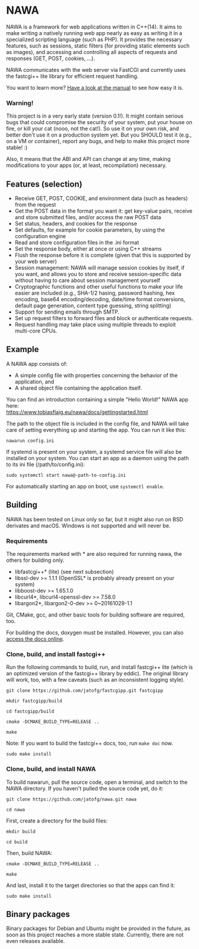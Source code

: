 NAWA
===

NAWA is a framework for web applications written in C++(14). It aims to 
make writing a natively running web app nearly as easy as writing it 
in a specialized scripting language (such as PHP). It provides the 
necessary features, such as sessions, static filters (for providing 
static elements such as images), and accessing and controlling all 
aspects of requests and responses (GET, POST, cookies, ...).

NAWA communicates with the web server via FastCGI and currently uses 
the fastcgi++ lite library for efficient request handling.

You want to learn more? 
[Have a look at the manual](https://www.tobiasflaig.eu/nawa/docs/gettingstarted.html) 
to see how easy it is.

### Warning!

This project is in a very early state (version 0.1!). It might contain 
serious bugs that could compromise the security of your system, put 
your house on fire, or kill your cat (nooo, not the cat!). So use it 
on your own risk, and better don't use it on a production system 
yet. But you SHOULD test it (e.g., on a VM or container), report 
any bugs, and help to make this project more stable! :)

Also, it means that the ABI and API can change at any time, making 
modifications to your apps (or, at least, recompilation) necessary.

## Features (selection)

- Receive GET, POST, COOKIE, and environment data (such as headers) 
from the request
- Get the POST data in the format you want it: get key-value pairs, 
receive and store submitted files, and/or access the raw POST data
- Set status, headers, and cookies for the response
- Set defaults, for example for cookie parameters, by using the 
configuration engine
- Read and store configuration files in the .ini format
- Set the response body, either at once or using C++ streams
- Flush the response before it is complete (given that this is 
supported by your web server)
- Session management: NAWA will manage session cookies by itself, if 
you want, and allows you to store and receive session-specific data 
without having to care about session management yourself
- Cryptographic functions and other useful functions to make your life 
easier are included (e.g., SHA-1/2 hasing, password hashing, hex 
encoding, base64 encoding/decoding, date/time format conversions, 
default page generation, content type guessing, string splitting)
- Support for sending emails through SMTP.
- Set up request filters to forward files and block or authenticate 
requests.
- Request handling may take place using multiple threads to exploit  
multi-core CPUs.

## Example

A NAWA app consists of:

- A simple config file with properties concerning the behavior of the 
application, and
- A shared object file containing the application itself.

You can find an introduction containing a simple "Hello World!" 
NAWA app here:<br>
https://www.tobiasflaig.eu/nawa/docs/gettingstarted.html

The path to the object file is included in the config file, and NAWA 
will take care of setting everything up and starting the app. You 
can run it like this:

`nawarun config.ini`

If systemd is present on your system, a systemd service file will 
also be installed on your system. You can start an app as a 
daemon using the path to its ini file (/path/to/config.ini):

`sudo systemctl start nawa@-path-to-config.ini`

For automatically starting an app on boot, use `systemctl enable`.

## Building

NAWA has been tested on Linux only so far, but it might also run on BSD derivates and macOS. 
Windows is not supported and will never be. 

### Requirements

The requirements marked with * are also required for running nawa, the 
others for building only.

- libfastcgi++* (lite) (see next subsection)
- libssl-dev >= 1.1.1 (OpenSSL* is probably already present on your 
system)
- libboost-dev >= 1.65.1.0
- libcurl4*, libcurl4-openssl-dev >= 7.58.0
- libargon2*, libargon2-0-dev >= 0~20161029-1.1

Git, CMake, gcc, and other basic tools for building software 
are required, too.

For building the docs, doxygen must be installed. However, you can also 
[access the docs online](https://www.tobiasflaig.eu/nawa/docs/).

### Clone, build, and install fastcgi++

Run the following commands to build, run, and install fastcgi++ lite 
(which is an optimized version of the fastcgi++ library by eddic). The 
original library will work, too, with a few caveats (such as an 
inconsistent logging style).

`git clone https://github.com/jatofg/fastcgipp.git fastcgipp`

`mkdir fastcgipp/build`

`cd fastcgipp/build`

`cmake -DCMAKE_BUILD_TYPE=RELEASE ..`

`make`

Note: If you want to build the fastcgi++ docs, too, run 
`make doc` now.

`sudo make install`

### Clone, build, and install NAWA

To build nawarun, pull the source code, open a terminal, and 
switch to the NAWA directory. If you haven't pulled the source code 
yet, do it:

`git clone https://github.com/jatofg/nawa.git nawa`

`cd nawa`

First, create a directory for the build files:

`mkdir build`

`cd build`

Then, build NAWA:

`cmake -DCMAKE_BUILD_TYPE=RELEASE ..`

`make`

And last, install it to the target directories so that the apps 
can find it:

`sudo make install`

## Binary packages

Binary packages for Debian and Ubuntu might be provided in the future, 
as soon as this project reaches a more stable state. Currently, there 
are not even releases available.